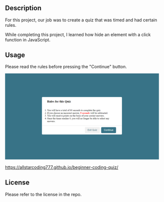 # <beginner-coding quiz>

## Description

For this project, our job was to create a quiz that was timed and had certain rules. 


While completing this project, I learned how hide an element with a click function in JavaScript. 

## Usage

Please read the rules before pressing the "Continue" button.

![quiz rules screenshot](assets/images/quiz-rules.png)

https://allstarcoding777.github.io/beginner-coding-quiz/

## License

Please refer to the license in the repo.